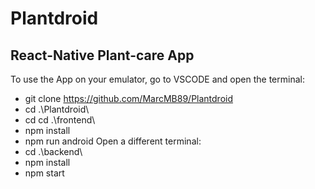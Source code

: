 # Plantdroid

## React-Native Plant-care App

To use the App on your emulator, go to VSCODE and open the terminal:
- git clone https://github.com/MarcMB89/Plantdroid
- cd .\Plantdroid\
- cd cd .\frontend\
- npm install
- npm run android
Open a different terminal:
- cd .\backend\ 
- npm install
- npm start